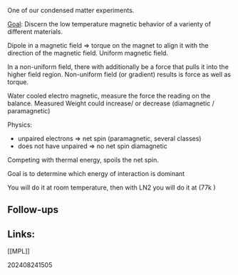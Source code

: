 One of our condensed matter experiments.

<u>Goal</u>: Discern the low temperature magnetic behavior of a varienty of different materials.

Dipole in a magnetic field => torque on the magnet to align it with the direction of the magnetic field. Uniform magnetic field.

In a non-uniform field, there with additionally be a force that pulls it into the higher field region. Non-uniform field (or gradient) results is force as well as torque. 

Water cooled electro magnetic, measure the force the reading on the balance.
Measured Weight could increase/ or decrease (diamagnetic / paramagnetic)

Physics: 
- unpaired electrons  => net spin (paramagnetic, several classes)
- does not have unpaired => no net spin diamagnetic 

Competing with thermal energy, spoils the net spin.

Goal is to determine which energy of interaction is dominant 

You will do it at room temperature, then with LN2 you will do it at (77k )

## Follow-ups


## Links: 
[[MPL]]


202408241505
